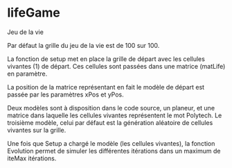 # lifeGame
Jeu de la vie

Par défaut la grille du jeu de la vie est de 100 sur 100.

La fonction de setup met en place la grille de départ avec les cellules vivantes (1) de départ.
Ces cellules sont passées dans une matrice (matLife) en paramètre.

La position de la matrice représentant en fait le modèle de départ est passée par les paramètres xPos et yPos.

Deux modèles sont à disposition dans le code source, un planeur, et une matrice dans laquelle les cellules
vivantes représentent le mot Polytech. Le troisième modèle, celui par défaut est la génération aléatoire
de cellules vivantes sur la grille.

Une fois que Setup a chargé le modèle (les cellules vivantes), la fonction Evolution permet de simuler les 
différentes itérations dans un maximum de iteMax itérations.
 